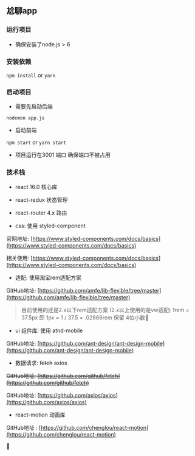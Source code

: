 ## 尬聊app

### 运行项目

- 确保安装了node.js > 6

### 安装依赖

`npm install` or `yarn`

### 启动项目

- 需要先启动后端

``nodemon app.js``

- 启动前端

`npm start` or `yarn start`

- 项目运行在3001 端口 确保端口不被占用

### 技术栈

- react 16.0   核心库

- react-redux 状态管理

- react-router 4.x 路由

- css: 使用 styled-component

官网地址: [https://www.styled-components.com/docs/basics](https://www.styled-components.com/docs/basics)

相关使用: [https://www.styled-components.com/docs/basics](https://www.styled-components.com/docs/basics)

- 适配: 使用淘宝rem适配方案

GitHub地址: [https://github.com/amfe/lib-flexible/tree/master](https://github.com/amfe/lib-flexible/tree/master)
> 目前使用的还是2.x以下rem适配方案 (2.x以上使用的是vw适配)
> 1rem = 37.5px  即 1px = 1 / 37.5 = .02666rem 保留 4位小数
- ui 组件库: 使用 atnd-mobile

GitHub地址:
[https://github.com/ant-design/ant-design-mobile](https://github.com/ant-design/ant-design-mobile)

- 数据请求: ~~fetch~~ axios

~~GitHub地址: [https://github.com/github/fetch](https://github.com/github/fetch)~~

GitHub地址: [https://github.com/axios/axios](https://github.com/axios/axios)


- react-motion 动画库

GitHub地址 : [https://github.com/chenglou/react-motion](https://github.com/chenglou/react-motion)



